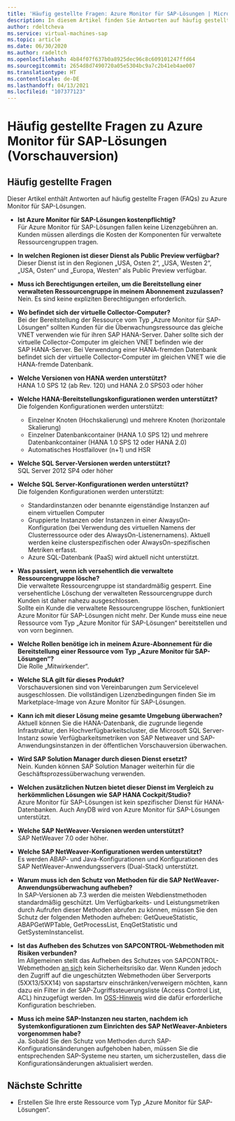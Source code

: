 ```yaml
---
title: 'Häufig gestellte Fragen: Azure Monitor für SAP-Lösungen | Microsoft-Dokumentation'
description: In diesem Artikel finden Sie Antworten auf häufig gestellte Fragen (FAQs) zu Azure Monitor für SAP-Lösungen.
author: rdeltcheva
ms.service: virtual-machines-sap
ms.topic: article
ms.date: 06/30/2020
ms.author: radeltch
ms.openlocfilehash: 4b84f07f637b0a8925dec96c8c609101247ffd64
ms.sourcegitcommit: 2654d8d7490720a05e5304bc9a7c2b41eb4ae007
ms.translationtype: HT
ms.contentlocale: de-DE
ms.lasthandoff: 04/13/2021
ms.locfileid: "107377123"
---
```

# <a name="azure-monitor-for-sap-solutions-faq-preview"></a>Häufig gestellte Fragen zu Azure Monitor für SAP-Lösungen (Vorschauversion)
## <a name="frequently-asked-questions"></a>Häufig gestellte Fragen

Dieser Artikel enthält Antworten auf häufig gestellte Fragen (FAQs) zu Azure Monitor für SAP-Lösungen.  

 - **Ist Azure Monitor für SAP-Lösungen kostenpflichtig?**  
Für Azure Monitor für SAP-Lösungen fallen keine Lizenzgebühren an.  
Kunden müssen allerdings die Kosten der Komponenten für verwaltete Ressourcengruppen tragen.  

 - **In welchen Regionen ist dieser Dienst als Public Preview verfügbar?**  
Dieser Dienst ist in den Regionen „USA, Osten 2“, „USA, Westen 2“, „USA, Osten“ und „Europa, Westen“ als Public Preview verfügbar.  

 - **Muss ich Berechtigungen erteilen, um die Bereitstellung einer verwalteten Ressourcengruppe in meinem Abonnement zuzulassen?**  
Nein. Es sind keine expliziten Berechtigungen erforderlich.  

 - **Wo befindet sich der virtuelle Collector-Computer?**  
Bei der Bereitstellung der Ressource vom Typ „Azure Monitor für SAP-Lösungen“ sollten Kunden für die Überwachungsressource das gleiche VNET verwenden wie für ihren SAP HANA-Server. Daher sollte sich der virtuelle Collector-Computer im gleichen VNET befinden wie der SAP HANA-Server. Bei Verwendung einer HANA-fremden Datenbank befindet sich der virtuelle Collector-Computer im gleichen VNET wie die HANA-fremde Datenbank.  

 - **Welche Versionen von HANA werden unterstützt?**  
HANA 1.0 SPS 12 (ab Rev. 120) und HANA 2.0 SPS03 oder höher  

 - **Welche HANA-Bereitstellungskonfigurationen werden unterstützt?**  
Die folgenden Konfigurationen werden unterstützt:
   - Einzelner Knoten (Hochskalierung) und mehrere Knoten (horizontale Skalierung)  
   - Einzelner Datenbankcontainer (HANA 1.0 SPS 12) und mehrere Datenbankcontainer (HANA 1.0 SPS 12 oder HANA 2.0)  
   - Automatisches Hostfailover (n+1) und HSR  

 - **Welche SQL Server-Versionen werden unterstützt?**  
SQL Server 2012 SP4 oder höher  

 - **Welche SQL Server-Konfigurationen werden unterstützt?**  
Die folgenden Konfigurationen werden unterstützt:
   - Standardinstanzen oder benannte eigenständige Instanzen auf einem virtuellen Computer  
   - Gruppierte Instanzen oder Instanzen in einer AlwaysOn-Konfiguration (bei Verwendung des virtuellen Namens der Clusterressource oder des AlwaysOn-Listenernamens). Aktuell werden keine clusterspezifischen oder AlwaysOn-spezifischen Metriken erfasst.    
   - Azure SQL-Datenbank (PaaS) wird aktuell nicht unterstützt.  

 - **Was passiert, wenn ich versehentlich die verwaltete Ressourcengruppe lösche?**  
Die verwaltete Ressourcengruppe ist standardmäßig gesperrt. Eine versehentliche Löschung der verwalteten Ressourcengruppe durch Kunden ist daher nahezu ausgeschlossen.  
Sollte ein Kunde die verwaltete Ressourcengruppe löschen, funktioniert Azure Monitor für SAP-Lösungen nicht mehr. Der Kunde muss eine neue Ressource vom Typ „Azure Monitor für SAP-Lösungen“ bereitstellen und von vorn beginnen.  

 - **Welche Rollen benötige ich in meinem Azure-Abonnement für die Bereitstellung einer Ressource vom Typ „Azure Monitor für SAP-Lösungen“?**  
Die Rolle „Mitwirkender“.  

 - **Welche SLA gilt für dieses Produkt?**  
Vorschauversionen sind von Vereinbarungen zum Servicelevel ausgeschlossen. Die vollständigen Lizenzbedingungen finden Sie im Marketplace-Image von Azure Monitor für SAP-Lösungen.  

 - **Kann ich mit dieser Lösung meine gesamte Umgebung überwachen?**  
Aktuell können Sie die HANA-Datenbank, die zugrunde liegende Infrastruktur, den Hochverfügbarkeitscluster, die Microsoft SQL Server-Instanz sowie Verfügbarkeitsmetriken von SAP Netweaver und SAP-Anwendungsinstanzen in der öffentlichen Vorschauversion überwachen.  

 - **Wird SAP Solution Manager durch diesen Dienst ersetzt?**  
Nein. Kunden können SAP Solution Manager weiterhin für die Geschäftsprozessüberwachung verwenden.  

 - **Welchen zusätzlichen Nutzen bietet dieser Dienst im Vergleich zu herkömmlichen Lösungen wie SAP HANA Cockpit/Studio?**  
Azure Monitor für SAP-Lösungen ist kein spezifischer Dienst für HANA-Datenbanken. Auch AnyDB wird von Azure Monitor für SAP-Lösungen unterstützt.  

- **Welche SAP NetWeaver-Versionen werden unterstützt?**  
SAP NetWeaver 7.0 oder höher.  

- **Welche SAP NetWeaver-Konfigurationen werden unterstützt?**  
Es werden ABAP- und Java-Konfigurationen und Konfigurationen des SAP NetWeaver-Anwendungsservers (Dual-Stack) unterstützt.

- **Warum muss ich den Schutz von Methoden für die SAP NetWeaver-Anwendungsüberwachung aufheben?**  
In SAP-Versionen ab 7.3 werden die meisten Webdienstmethoden standardmäßig geschützt. Um Verfügbarkeits- und Leistungsmetriken durch Aufrufen dieser Methoden abrufen zu können, müssen Sie den Schutz der folgenden Methoden aufheben: GetQueueStatistic, ABAPGetWPTable, GetProcessList, EnqGetStatistic und GetSystemInstancelist.

- **Ist das Aufheben des Schutzes von SAPCONTROL-Webmethoden mit Risiken verbunden?**  
Im Allgemeinen stellt das Aufheben des Schutzes von SAPCONTROL-Webmethoden [an sich](https://launchpad.support.sap.com/#/notes/1439348) kein Sicherheitsrisiko dar. Wenn Kunden jedoch den Zugriff auf die ungeschützten Webmethoden über Serverports (5XX13/5XX14) von sapstartsrv einschränken/verweigern möchten, kann dazu ein Filter in der SAP-Zugriffssteuerungsliste (Access Control List, ACL) hinzugefügt werden. Im [OSS-Hinweis](https://service.sap.com/sap/support/notes/1495075) wird die dafür erforderliche Konfiguration beschrieben. 

- **Muss ich meine SAP-Instanzen neu starten, nachdem ich Systemkonfigurationen zum Einrichten des SAP NetWeaver-Anbieters vorgenommen habe?**  
Ja. Sobald Sie den Schutz von Methoden durch SAP-Konfigurationsänderungen aufgehoben haben, müssen Sie die entsprechenden SAP-Systeme neu starten, um sicherzustellen, dass die Konfigurationsänderungen aktualisiert werden.  

## <a name="next-steps"></a>Nächste Schritte

- Erstellen Sie Ihre erste Ressource vom Typ „Azure Monitor für SAP-Lösungen“.

